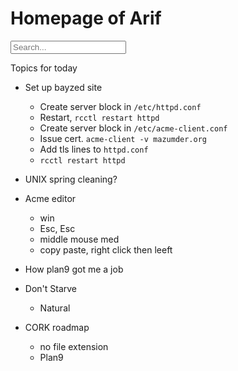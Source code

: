# Homepage of Arif

<input id="sB" placeholder="Search..."><div id="sR"></div><script src="/src/search.js"></script>

Topics for today

- Set up bayzed site
	- Create server block in `/etc/httpd.conf`
	- Restart, `rcctl restart httpd`
	- Create server block in `/etc/acme-client.conf`
	- Issue cert. `acme-client -v mazumder.org`
	- Add tls lines to `httpd.conf`
	- `rcctl restart httpd`

- UNIX spring cleaning?

- Acme editor
	- win
	- Esc, Esc
	- middle mouse med
	- copy paste, right click then leeft

- How plan9 got me a job

- Don't Starve
	- Natural

- CORK roadmap
	-  no file extension 
	- Plan9

